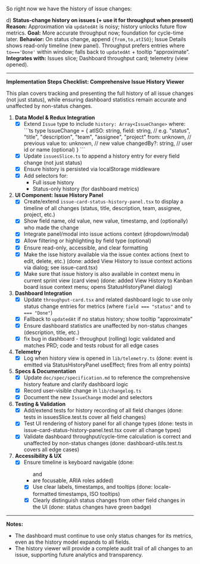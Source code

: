So right now we have the history of issue changes:

d) **Status-change history on issues (+ use it for throughput when present)**
**Reason:** Approximation via `updatedAt` is noisy; history unlocks future flow metrics.
**Goal:** More accurate throughput now; foundation for cycle-time later.
**Behavior:** On status change, append `{from,to,atISO}`; Issue Details shows read-only timeline (new panel). Throughput
prefers entries where `to==='Done'` within window; falls back to `updatedAt` + tooltip “approximate”.
**Integrates with:** Issues slice; Dashboard throughput card; telemetry (view opened).


---

**Implementation Steps Checklist: Comprehensive Issue History Viewer**

This plan covers tracking and presenting the full history of all issue changes (not just status), while ensuring dashboard statistics remain accurate and unaffected by non-status changes.

1. **Data Model & Redux Integration**
    - [x] Extend `Issue` type to include `history: Array<IssueChange>` where:
      \`\`\`ts
      type IssueChange = {
        atISO: string,
        field: string, // e.g. "status", "title", "description", "team", "assignee", "project"
        from: unknown, // previous value
        to: unknown,   // new value
        changedBy?: string, // user id or name (optional)
      }
      \`\`\`
    - [x] Update `issuesSlice.ts` to append a history entry for every field change (not just status)
    - [x] Ensure history is persisted via localStorage middleware
    - [x] Add selectors for:
        - Full issue history
        - Status-only history (for dashboard metrics)

2. **UI Component: Issue History Panel**
    - [x] Create/extend `issue-card-status-history-panel.tsx` to display a timeline of all changes (status, title, description, team, assignee, project, etc.)
    - [x] Show field name, old value, new value, timestamp, and (optionally) who made the change
    - [x] Integrate panel/modal into issue actions context (dropdown/modal)
    - [x] Allow filtering or highlighting by field type (optional)
    - [x] Ensure read-only, accessible, and clear formatting
    - [x] Make the isse history available via the issue contex actions (next to edit, delete, etc.) (done: added View History to issue context actions via dialog; see issue-card.tsx)
    - [x] Make sure that issue history is also available in context menu in current sprint view (card view) (done: added View History to Kanban board issue context menu; opens StatusHistoryPanel dialog)

3. **Dashboard Integration**
    - [x] Update `throughput-card.tsx` and related dashboard logic to use only status change entries for metrics (where `field === "status"` and `to === "Done"`)
    - [x] Fallback to `updatedAt` if no status history; show tooltip “approximate”
    - [x] Ensure dashboard statistics are unaffected by non-status changes (description, title, etc.)
     - [x] fix bug in dashboard - throughput (rolling) logic validated and matches PRD; code and tests robust for all edge cases

4. **Telemetry**
     - [x] Log when history view is opened in `lib/telemetry.ts` (done: event is emitted via StatusHistoryPanel useEffect; fires from all entry points)

5. **Specs & Documentation**
    - [x] Update `doc/spec/specification.md` to reference the comprehensive history feature and clarify dashboard logic
    - [x] Record user-visible change in `lib/changelog.ts`
    - [x] Document the new `IssueChange` model and selectors

6. **Testing & Validation**
     - [x] Add/extend tests for history recording of all field changes (done: tests in issuesSlice.test.ts cover all field changes)
     - [x] Test UI rendering of history panel for all change types (done: tests in issue-card-status-history-panel.test.tsx cover all change types)
     - [x] Validate dashboard throughput/cycle-time calculation is correct and unaffected by non-status changes (done: dashboard-utils.test.ts covers all edge cases)

7. **Accessibility & UX**
     - [x] Ensure timeline is keyboard navigable (done: <ul> and <li> are focusable, ARIA roles added)
     - [x] Use clear labels, timestamps, and tooltips (done: locale-formatted timestamps, ISO tooltips)
     - [x] Clearly distinguish status changes from other field changes in the UI (done: status changes have green badge)

---

**Notes:**
- The dashboard must continue to use only status changes for its metrics, even as the history model expands to all fields.
- The history viewer will provide a complete audit trail of all changes to an issue, supporting future analytics and transparency.
